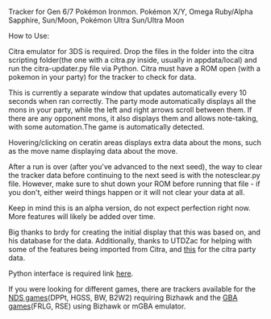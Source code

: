 Tracker for Gen 6/7 Pokémon Ironmon.
    Pokémon X/Y, Omega Ruby/Alpha Sapphire, Sun/Moon, Pokémon Ultra Sun/Ultra Moon

How to Use:

Citra emulator for 3DS is required. Drop the files in the folder into the citra scripting folder(the one with a citra.py inside, usually in appdata/local) and run the citra-updater.py file via Python. Citra must have a ROM open (with a pokemon in your party) for the tracker to check for data.

This is currently a separate window that updates automatically every 10 seconds when ran correctly. The party mode automatically displays all the mons in your party, while the left and right arrows scroll between them. If there are any opponent mons, it also displays them and allows note-taking, with some automation.The game is automatically detected.

Hovering/clicking on ceratin areas displays extra data about the mons, such as the move name displaying data about the move.

After a run is over (after you've advanced to the next seed), the way to clear the tracker data before continuing to the next seed is with the notesclear.py file. However, make sure to shut down your ROM before running that file - if you don't, either weird things happen or it will not clear your data at all.

Keep in mind this is an alpha version, do not expect perfection right now. More features will likely be added over time.

Big thanks to brdy for creating the initial display that this was based on, and his database for the data. Additionally, thanks to UTDZac for helping with some of the features being imported from Citra, and [this](https://github.com/EverOddish/PokeStreamer-Tools) for the citra party data.

Python interface is required link [here](https://www.python.org/downloads/).

If you were looking for different games, there are trackers available for the [NDS games](https://github.com/Brian0255/NDS-Ironmon-Tracker)(DPPt, HGSS, BW, B2W2) requiring Bizhawk and the [GBA games](https://github.com/besteon/Ironmon-Tracker)(FRLG, RSE) using Bizhawk or mGBA emulator.
